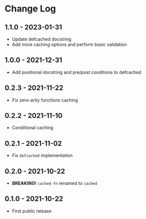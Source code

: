 # Change Log

## 1.1.0 - 2023-01-31

* Update defcached docstring
* Add more caching options and perform basic validation

## 1.0.0 - 2021-12-31

* Add positional docstring and pre/post conditions to defcached

## 0.2.3 - 2021-11-22

* Fix zero-arity functions caching

## 0.2.2 - 2021-11-10

* Conditional caching

## 0.2.1 - 2021-11-02

* Fix `defcached` implementation

## 0.2.0 - 2021-10-22

* **BREAKING!** `cached-fn` renamed to `cached`

## 0.1.0 - 2021-10-22

* First public release
